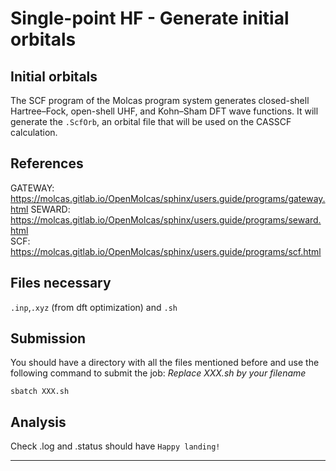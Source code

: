# Single-point HF - Generate initial orbitals

##  Initial orbitals
The SCF program of the Molcas program system generates closed-shell Hartree–Fock, open-shell UHF, and Kohn–Sham DFT wave functions. It will generate the ```.ScfOrb```, an orbital file that will be used on the CASSCF calculation.

## References
GATEWAY: https://molcas.gitlab.io/OpenMolcas/sphinx/users.guide/programs/gateway.html
SEWARD: https://molcas.gitlab.io/OpenMolcas/sphinx/users.guide/programs/seward.html    
SCF: https://molcas.gitlab.io/OpenMolcas/sphinx/users.guide/programs/scf.html


## Files necessary
```.inp```,```.xyz``` (from dft optimization) and ```.sh``` 


## Submission
You should have a directory with all the files mentioned before and use the following command to submit the job:
_Replace XXX.sh by your filename_

```
sbatch XXX.sh
```

## Analysis
Check .log and .status should have ```Happy landing!```

--- 


   
